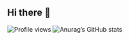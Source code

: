 ## Hi there 👋
![Profile views](https://komarev.com/ghpvc/?username=tonusername&color=blue)
![Anurag’s GitHub stats](https://github-readme-stats.vercel.app/api?username=tonusername&show_icons=true&theme=radical)



<!--
**MOTSECK/MOTSECK** is a ✨ _special_ ✨ repository because its `README.md` (this file) appears on your GitHub profile.

Here are some ideas to get you started:

- 🔭 I’m currently working on ...
- 🌱 I’m currently learning ...
- 👯 I’m looking to collaborate on ...
- 🤔 I’m looking for help with ...
- 💬 Ask me about ...
- 📫 How to reach me: ...
- 😄 Pronouns: ...
- ⚡ Fun fact: ...
-->
